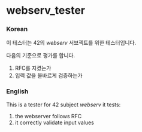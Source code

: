 # webserv_tester

### Korean

이 테스터는 42의 <i>webserv</i> 서브젝트를 위한 테스터입니다.

다음의 기준으로 평가를 합니다.

1. RFC를 지켰는가
2. 입력 값을 올바르게 검증하는가

### English

This is a tester for 42 subject <i>webserv</i>
it tests:

1. the webserver follows RFC
2. it correctly validate input values
